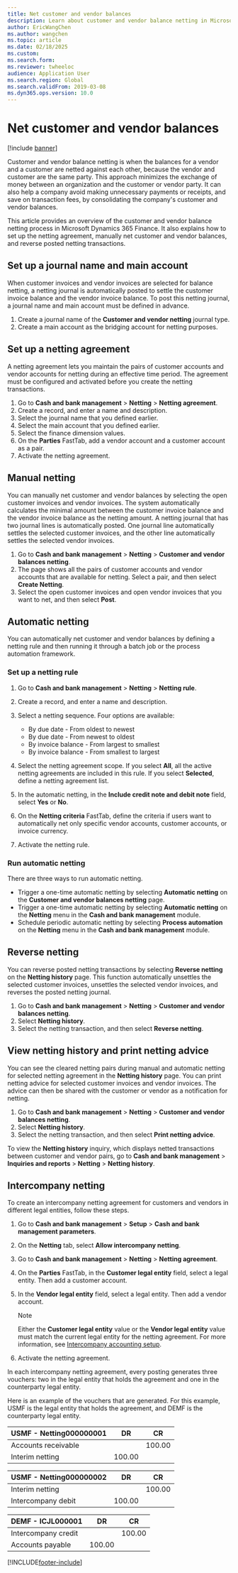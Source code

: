 ```yaml
---
title: Net customer and vendor balances 
description: Learn about customer and vendor balance netting in Microsoft Dynamics 365 Finance, including processes for setting up journal names and netting agreements. 
author: EricWangChen
ms.author: wangchen
ms.topic: article
ms.date: 02/18/2025
ms.custom:
ms.search.form: 
ms.reviewer: twheeloc
audience: Application User
ms.search.region: Global
ms.search.validFrom: 2019-03-08
ms.dyn365.ops.version: 10.0
---
```


# Net customer and vendor balances

[!include [banner](../includes/banner.md)]

Customer and vendor balance netting is when the balances for a vendor and a customer are netted against each other, because the vendor and customer are the same party. This approach minimizes the exchange of money between an organization and the customer or vendor party. It can also help a company avoid making unnecessary payments or receipts, and save on transaction fees, by consolidating the company's customer and vendor balances.

This article provides an overview of the customer and vendor balance netting process in Microsoft Dynamics 365 Finance. It also explains how to set up the netting agreement, manually net customer and vendor balances, and reverse posted netting transactions.


## Set up a journal name and main account

When customer invoices and vendor invoices are selected for balance netting, a netting journal is automatically posted to settle the customer invoice balance and the vendor invoice balance. To post this netting journal, a journal name and main account must be defined in advance.

1. Create a journal name of the **Customer and vendor netting** journal type.
2. Create a main account as the bridging account for netting purposes.

## Set up a netting agreement

A netting agreement lets you maintain the pairs of customer accounts and vendor accounts for netting during an effective time period. The agreement must be configured and activated before you create the netting transactions.

1. Go to **Cash and bank management** \> **Netting** \> **Netting agreement**.
2. Create a record, and enter a name and description.
3. Select the journal name that you defined earlier.
4. Select the main account that you defined earlier.
5. Select the finance dimension values.
6. On the **Parties** FastTab, add a vendor account and a customer account as a pair.
7. Activate the netting agreement.

## Manual netting

You can manually net customer and vendor balances by selecting the open customer invoices and vendor invoices. The system automatically calculates the minimal amount between the customer invoice balance and the vendor invoice balance as the netting amount. A netting journal that has two journal lines is automatically posted. One journal line automatically settles the selected customer invoices, and the other line automatically settles the selected vendor invoices.

1. Go to **Cash and bank management** \> **Netting** \> **Customer and vendor balances netting**.
2. The page shows all the pairs of customer accounts and vendor accounts that are available for netting. Select a pair, and then select **Create Netting**.
3. Select the open customer invoices and open vendor invoices that you want to net, and then select **Post**.

## Automatic netting

You can automatically net customer and vendor balances by defining a netting rule and then running it through a batch job or the process automation framework.

### Set up a netting rule

1. Go to **Cash and bank management** \> **Netting** \> **Netting rule**.
2. Create a record, and enter a name and description.
3. Select a netting sequence. Four options are available:

    - By due date - From oldest to newest
    - By due date - From newest to oldest
    - By invoice balance - From largest to smallest
    - By invoice balance - From smallest to largest

4. Select the netting agreement scope. If you select **All**, all the active netting agreements are included in this rule. If you select **Selected**, define a netting agreement list.
5. In the automatic netting, in the **Include credit note and debit note** field, select **Yes** or **No**.
6. On the **Netting criteria** FastTab, define the criteria if users want to automatically net only specific vendor accounts, customer accounts, or invoice currency.
7. Activate the netting rule.

### Run automatic netting

There are three ways to run automatic netting.

- Trigger a one-time automatic netting by selecting **Automatic netting** on the **Customer and vendor balances netting** page.
- Trigger a one-time automatic netting by selecting **Automatic netting** on the **Netting** menu in the **Cash and bank management** module.
- Schedule periodic automatic netting by selecting **Process automation** on the **Netting** menu in the **Cash and bank management** module.

## Reverse netting

You can reverse posted netting transactions by selecting **Reverse netting** on the **Netting history** page. This function automatically unsettles the selected customer invoices, unsettles the selected vendor invoices, and reverses the posted netting journal.

1. Go to **Cash and bank management** \> **Netting** \> **Customer and vendor balances netting**.
2. Select **Netting history**.
3. Select the netting transaction, and then select **Reverse netting**.

## View netting history and print netting advice

You can see the cleared netting pairs during manual and automatic netting for selected netting agreement in the **Netting history** page. You can print netting advice for selected customer invoices and vendor invoices. The advice can then be shared with the customer or vendor as a notification for netting.

1. Go to **Cash and bank management** \> **Netting** \> **Customer and vendor balances netting**.
2. Select **Netting history**.
3. Select the netting transaction, and then select **Print netting advice**.

To view the **Netting history** inquiry, which displays netted transactions between customer and vendor pairs, go to **Cash and bank management** > **Inquiries and reports** > **Netting** > **Netting history**.

## Intercompany netting

To create an intercompany netting agreement for customers and vendors in different legal entities, follow these steps.

1. Go to **Cash and bank management** \> **Setup** \> **Cash and bank management parameters**.
2. On the **Netting** tab, select **Allow intercompany netting**.
3. Go to **Cash and bank management** \> **Netting** \> **Netting agreement**.
4. On the **Parties** FastTab, in the **Customer legal entity** field, select a legal entity. Then add a customer account.
5. In the **Vendor legal entity** field, select a legal entity. Then add a vendor account.

    > [!NOTE]
    > Either the **Customer legal entity** value or the **Vendor legal entity** value must match the current legal entity for the netting agreement. For more information, see [Intercompany accounting setup](../general-ledger/intercompany-accounting-setup.md).

6. Activate the netting agreement.

In each intercompany netting agreement, every posting generates three vouchers: two in the legal entity that holds the agreement and one in the counterparty legal entity.

Here is an example of the vouchers that are generated. For this example, USMF is the legal entity that holds the agreement, and DEMF is the counterparty legal entity.

| USMF - Netting000000001 | DR     | CR     |
|-------------------------|--------|--------|
| Accounts receivable     |        | 100.00 |
| Interim netting         | 100.00 |        |

| USMF - Netting000000002 | DR     | CR     |
|-------------------------|--------|--------|
| Interim netting         |        | 100.00 |
| Intercompany debit      | 100.00 |        |

| DEMF - ICJL000001   | DR     | CR     |
|---------------------|--------|--------|
| Intercompany credit |        | 100.00 |
| Accounts payable    | 100.00 |        |


[!INCLUDE[footer-include](../../includes/footer-banner.md)]
